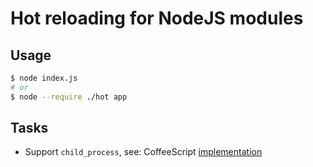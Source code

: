 # Hot reloading for NodeJS modules

## Usage

```bash
$ node index.js
# or
$ node --require ./hot app
```

## Tasks

- Support `child_process`, see: CoffeeScript [implementation](https://github.com/jashkenas/coffeescript/blob/master/lib/coffeescript/register.js#L58)

